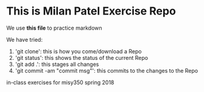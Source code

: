 # This is Milan Patel Exercise Repo

We use **this file** to practice markdown

We have tried:

1. 'git clone': this is how you come/download a Repo
2. 'git status': this shows the status of the current Repo
3. 'git add .': this stages all changes
4. 'git commit -am "commit msg"': this commits to the changes to the Repo


in-class exercises for misy350 spring 2018

